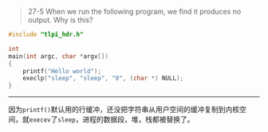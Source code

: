 > 27-5 When we run the following program, we find it produces no output. Why is this?


```C
#include "tlpi_hdr.h"

int
main(int argc, char *argv[])
{
    printf("Hello world");
    execlp("sleep", "sleep", "0", (char *) NULL);
}
```

---

因为`printf()`默认用的行缓冲，还没把字符串从用户空间的缓冲复制到内核空间，就`execev`了`sleep`，进程的数据段，堆，栈都被替换了。